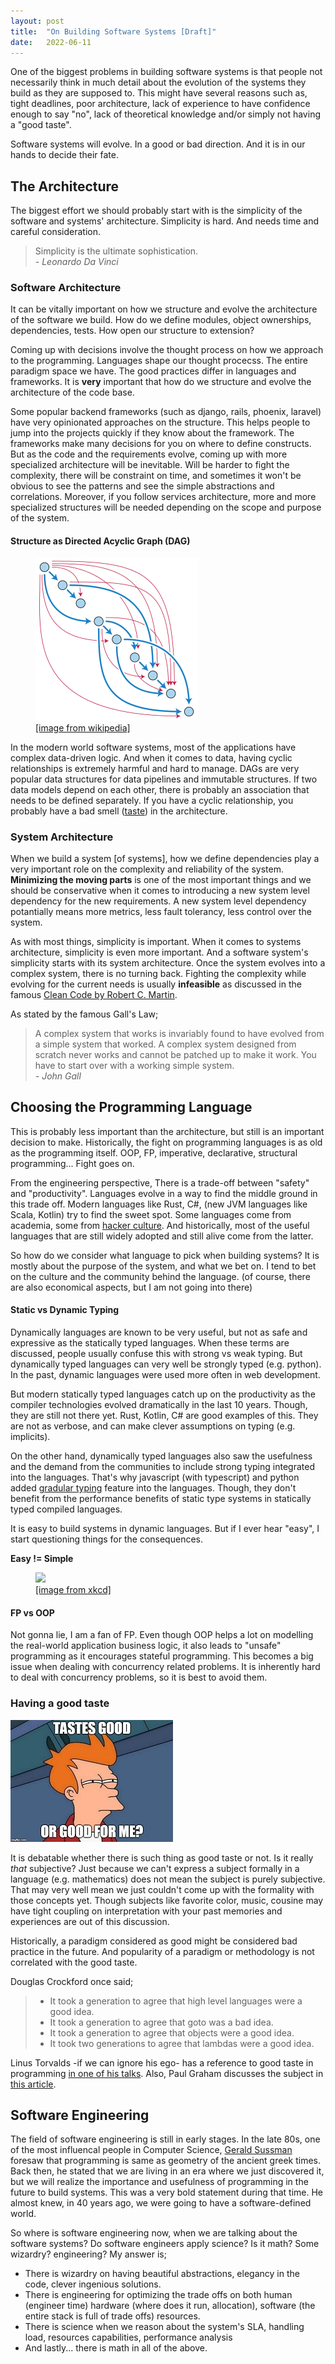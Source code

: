 ```yaml
---
layout: post
title:  "On Building Software Systems [Draft]"
date:   2022-06-11
---
```


One of the biggest problems in building software systems is that people not necessarily think in much detail about the evolution of the systems they build as they are supposed to. This might have several reasons such as, tight deadlines, poor architecture, lack of experience to have confidence enough to say "no", lack of theoretical knowledge and/or simply not having a "good taste".

Software systems will evolve. In a good or bad direction. And it is in our hands to decide their fate.


## The Architecture

The biggest effort we should probably start with is the simplicity of the software and systems' architecture. Simplicity is hard. And needs time and careful consideration.

> Simplicity is the ultimate sophistication. <br/>*- Leonardo Da Vinci*

### Software Architecture

It can be vitally important on how we structure and evolve the architecture of the software we build. How do we define modules, object ownerships, dependencies, tests. How open our structure to extension?

Coming up with decisions involve the thought process on how we approach to the programming. Languages shape our thought procecss. The entire paradigm space we have. The good practices differ in languages and frameworks. It is **very** important that how do we structure and evolve the architecture of the code base.

Some popular backend frameworks (such as django, rails, phoenix, laravel) have very opinionated approaches on the structure. This helps people to jump into the projects quickly if they know about the framework. The frameworks make many decisions for you on where to define constructs. But as the code and the requirements evolve, coming up with more specialized architecture will be inevitable. Will be harder to fight the complexity, there will be constraint on time, and sometimes it won't be obvious to see the patterns and see the simple abstractions and correlations. Moreover, if you follow services architecture, more and more specialized structures will be needed depending on the scope and purpose of the system.

#### Structure as Directed Acyclic Graph (DAG)

<figure>
    <img src="/images/directed-acyclic-graph.png">
    <figcaption><a href="https://en.wikipedia.org/wiki/Directed_acyclic_graph">[image from wikipedia]</a></figcaption>
</figure>

In the modern world software systems, most of the applications have complex data-driven logic. And when it comes to data, having cyclic relationships is extremely harmful and hard to manage. DAGs are very popular data structures for data pipelines and immutable structures. If two data models depend on each other, there is probably an association that needs to be defined separately. If you have a cyclic relationship, you probably have a bad smell ([taste](#having-a-good-taste)) in the architecture.

### System Architecture

When we build a system [of systems], how we define dependencies play a very important role on the complexity and reliability of the system. **Minimizing the moving parts** is one of the most important things and we should be conservative when it comes to introducing a new system level dependency for the new requirements. A new system level dependency potantially means more metrics, less fault tolerancy, less control over the system.

As with most things, simplicity is important. When it comes to systems architecture, simplicity is even more important. And a software system's simplicity starts with its system architecture. Once the system evolves into a complex system, there is no turning back. Fighting the complexity while evolving for the current needs is usually **infeasible** as discussed in the famous [Clean Code by Robert C. Martin](https://www.goodreads.com/book/show/3735293-clean-code).

As stated by the famous Gall's Law;

> A complex system that works is invariably found to have evolved from a simple system that worked. A complex system designed from scratch never works and cannot be patched up to make it work. You have to start over with a working simple system.
> <br/> *- John Gall*

## Choosing the Programming Language

This is probably less important than the architecture, but still is an important decision to make. Historically, the fight on programming languages is as old as the programming itself. OOP, FP, imperative, declarative, structural programming... Fight goes on.

From the engineering perspective, There is a trade-off between "safety" and "productivity". Languages evolve in a way to find the middle ground in this trade off. Modern languages like Rust, C#, (new JVM languages like Scala, Kotlin) try to find the sweet spot. Some languages come from academia, some from [hacker culture](https://en.wikipedia.org/wiki/Hacker_culture). And historically, most of the useful languages that are still widely adopted and still alive come from the latter.

So how do we consider what language to pick when building systems? It is mostly about the purpose of the system, and what we bet on. I tend to bet on the culture and the community behind the language. (of course, there are also economical aspects, but I am not going into there)

#### Static vs Dynamic Typing

Dynamically languages are known to be very useful, but not as safe and expressive as the statically typed languages. When these terms are discussed, people usually confuse this with strong vs weak typing. But dynamically typed languages can very well be strongly typed (e.g. python). In the past, dynamic languages were used more often in web development.

But modern statically typed languages catch up on the productivity as the compiler technologies evolved dramatically in the last 10 years. Though, they are still not there yet. Rust, Kotlin, C# are good examples of this. They are not as verbose, and can make clever assumptions on typing (e.g. implicits).

On the other hand, dynamically typed languages also saw the usefulness and the demand from the communities to include strong typing integrated into the languages. That's why javascript (with typescript) and python added [gradular typing](https://en.wikipedia.org/wiki/Gradual_typing) feature into the languages. Though, they don't benefit from the performance benefits of static type systems in statically typed compiled languages.

It is easy to build systems in dynamic languages. But if I ever hear "easy", I start questioning things for the consequences.

**Easy != Simple**

<figure>
    <img src="https://imgs.xkcd.com/comics/python.png" height="400px">
    <figcaption><a href="https://xkcd.com/353/">[image from xkcd]</a></figcaption>
</figure>

#### FP vs OOP

Not gonna lie, I am a fan of FP. Even though OOP helps a lot on modelling the real-world application business logic, it also leads to "unsafe" programming as it encourages stateful programming. This becomes a big issue when dealing with concurrency related problems. It is inherently hard to deal with concurrency problems, so it is best to avoid them.


### Having a good taste

![good taste or me](/images/good-taste-or-me.jpg)

It is debatable whether there is such thing as good taste or not. Is it really _that_ subjective? Just because we can't express a subject formally in a language (e.g. mathematics) does not mean the subject is purely subjective. That may very well mean we just couldn't come up with the formality with those concepts yet. Though subjects like favorite color, music, cousine may have tight coupling on interpretation with your past memories and experiences are out of this discussion.

Historically, a paradigm considered as good might be considered bad practice in the future. And popularity of a paradigm or methodology is not correlated with the good taste.

Douglas Crockford once said;

> - It took a gene­ra­tion to agree that high level lan­gua­ges were a good idea.
> - It took a gene­ra­tion to agree that goto was a bad idea.
> - It took a gene­ra­tion to agree that objects were a good idea.
> - It took two gene­ra­ti­ons to agree that lamb­das were a good idea.

Linus Torvalds -if we can ignore his ego- has a reference to good taste in programming [in one of his talks][torvalds-good-taste]. Also, Paul Graham discusses the subject in [this article][good-taste].


## Software Engineering

The field of software engineering is still in early stages. In the late 80s, one of the most influencal people in Computer Science, [Gerald Sussman](https://en.wikipedia.org/wiki/Gerald_Jay_Sussman) foresaw that programming is same as geometry of the ancient greek times. Back then, he stated that we are living in an era where we just discovered it, but we will realize the importance and usefulness of programming in the future to build systems. This was a very bold statement during that time. He almost knew, in 40 years ago, we were going to have a software-defined world.

So where is software engineering now, when we are talking about the software systems? Do software engineers apply science? Is it math? Some wizardry? engineering? My answer is;

- There is wizardry on having beautiful abstractions, elegancy in the code, clever ingenious solutions.
- There is engineering for optimizing the trade offs on both human (engineer time) hardware (where does it run, allocation), software (the entire stack is full of trade offs) resources.
- There is science when we reason about the system's SLA, handling load, resources capabilities, performance analysis
- And lastly... there is math in all of the above.


[good-taste]: http://www.paulgraham.com/goodtaste.html
[torvalds-good-taste]: https://youtu.be/o8NPllzkFhE?t=856